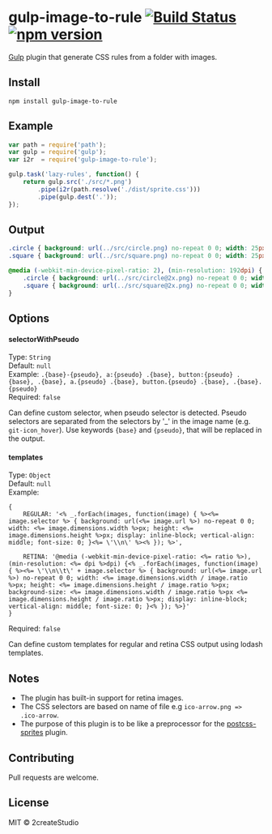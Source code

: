 # gulp-image-to-rule [![Build Status](https://travis-ci.org/2createStudio/gulp-image-to-rule.svg?branch=master)](https://travis-ci.org/2createStudio/postcss-sprites) [![npm version](https://badge.fury.io/js/gulp-image-to-rule.svg)](http://badge.fury.io/js/gulp-image-to-rule)
[Gulp](https://github.com/gulpjs/gulp) plugin that generate CSS rules from a folder with images.

## Install

```
npm install gulp-image-to-rule
```

## Example

```javascript
var path = require('path');
var gulp = require('gulp');
var i2r  = require('gulp-image-to-rule');

gulp.task('lazy-rules', function() {
	return gulp.src('./src/*.png')
		.pipe(i2r(path.resolve('./dist/sprite.css')))
		.pipe(gulp.dest('.'));
});
```

## Output
```css
.circle { background: url(../src/circle.png) no-repeat 0 0; width: 25px; height: 25px; }
.square { background: url(../src/square.png) no-repeat 0 0; width: 25px; height: 25px; }

@media (-webkit-min-device-pixel-ratio: 2), (min-resolution: 192dpi) {
	.circle { background: url(../src/circle@2x.png) no-repeat 0 0; width: 25px; height: 25px; background-size: 25px 25px; }
	.square { background: url(../src/square@2x.png) no-repeat 0 0; width: 25px; height: 25px; background-size: 25px 25px; }
}
```


## Options

#### selectorWithPseudo

Type: `String`  
Default: `null`  
Example: `.{base}-{pseudo}, a:{pseudo} .{base}, button:{pseudo} .{base}, .{base}, a.{pseudo} .{base}, button.{pseudo} .{base}, .{base}.{pseudo}`  
Required: `false`

Can define custom selector, when pseudo selector is detected. Pseudo selectors are separated from the selectors by '_' in the image name (e.g. `git-icon_hover`). Use keywords `{base}` and `{pseudo}`, that will be replaced in the output.


#### templates

Type: `Object`  
Default: `null`  
Example:
```
{
	REGULAR: '<% _.forEach(images, function(image) { %><%= image.selector %> { background: url(<%= image.url %>) no-repeat 0 0; width: <%= image.dimensions.width %>px; height: <%= image.dimensions.height %>px; display: inline-block; vertical-align: middle; font-size: 0; }<%= \'\\n\' %><% }); %>',
    
	RETINA: '@media (-webkit-min-device-pixel-ratio: <%= ratio %>), (min-resolution: <%= dpi %>dpi) {<% _.forEach(images, function(image) { %><%= \'\\n\\t\' + image.selector %> { background: url(<%= image.url %>) no-repeat 0 0; width: <%= image.dimensions.width / image.ratio %>px; height: <%= image.dimensions.height / image.ratio %>px; background-size: <%= image.dimensions.width / image.ratio %>px <%= image.dimensions.height / image.ratio %>px; display: inline-block; vertical-align: middle; font-size: 0; }<% }); %>}'
}
```
Required: `false`

Can define custom templates for regular and retina CSS output using lodash templates.


## Notes

- The plugin has built-in support for retina images.
- The CSS selectors are based on name of file e.g `ico-arrow.png => .ico-arrow`.
- The purpose of this plugin is to be like a preprocessor for the [postcss-sprites](https://github.com/2createStudio/postcss-sprites) plugin.

## Contributing

Pull requests are welcome.

## License
MIT © 2createStudio
